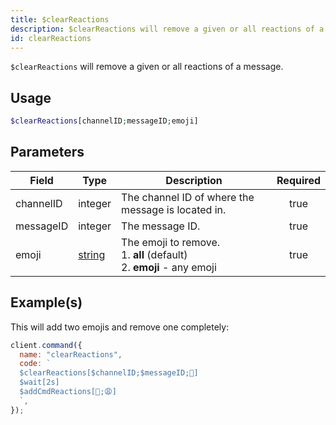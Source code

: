 ```yaml
---
title: $clearReactions
description: $clearReactions will remove a given or all reactions of a message.
id: clearReactions
---
```


`$clearReactions` will remove a given or all reactions of a message.

## Usage

```php
$clearReactions[channelID;messageID;emoji]
```

## Parameters

| Field     | Type                                                                                              | Description                                                                      | Required |
| --------- | ------------------------------------------------------------------------------------------------- | -------------------------------------------------------------------------------- | :------: |
| channelID | integer                                                                                           | The channel ID of where the message is located in.                               |   true   |
| messageID | integer                                                                                           | The message ID.                                                                  |   true   |
| emoji     | [string](https://developer.mozilla.org/en-US/docs/Web/JavaScript/Reference/Global_Objects/String) | The emoji to remove. <br /> 1. **all** (default) <br /> 2. **emoji** - any emoji |   true   |

## Example(s)

This will add two emojis and remove one completely:

```javascript
client.command({
  name: "clearReactions",
  code: `
  $clearReactions[$channelID;$messageID;🥱]
  $wait[2s]
  $addCmdReactions[🥱;😩]
  `,
});
```

